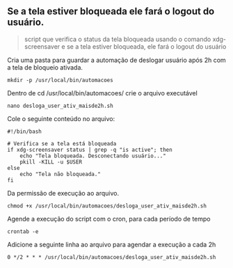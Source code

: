 ## Se a tela estiver bloqueada ele fará o logout do usuário.
> script que verifica o status da tela bloqueada usando o comando xdg-screensaver e se a tela estiver bloqueada, ele fará o logout do usuário

Cria uma pasta para guardar a automação de deslogar usuário após 2h com a tela de bloqueio ativada.
```
mkdir -p /usr/local/bin/automacoes
```

Dentro de cd /usr/local/bin/automacoes/ crie o arquivo executável

```
nano desloga_user_ativ_maisde2h.sh
```

Cole o seguinte conteúdo no arquivo:

```
#!/bin/bash

# Verifica se a tela está bloqueada
if xdg-screensaver status | grep -q "is active"; then
    echo "Tela bloqueada. Desconectando usuário..."
    pkill -KILL -u $USER
else
    echo "Tela não bloqueada."
fi
```

Da permissão de execução ao arquivo.

```
chmod +x /usr/local/bin/automacoes/desloga_user_ativ_maisde2h.sh
```

Agende a execução do script com o cron, para cada período de tempo

```
crontab -e
```

Adicione a seguinte linha ao arquivo para agendar a execução a cada 2h

```
0 */2 * * * /usr/local/bin/automacoes/desloga_user_ativ_maisde2h.sh
```
